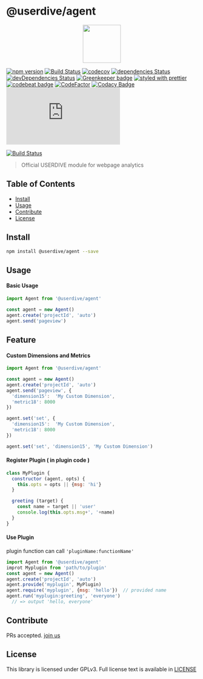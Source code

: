 # @userdive/agent

<p align='center'><a href="https://app.userdive.com/signup" alt="USERDIVE logo" target="_blank"><img src="http://style.uncovertruth.co.jp/assets/images/userdive/logo-text.svg" height="100"></a></p>

[![npm version](https://badge.fury.io/js/%40userdive%2Fagent.svg)](https://www.npmjs.com/package/@userdive/agent)
[![Build Status](https://travis-ci.org/userdive/agent.js.svg?branch=master)](https://travis-ci.org/userdive/agent.js)
[![codecov](https://codecov.io/gh/userdive/agent.js/branch/master/graph/badge.svg)](https://codecov.io/gh/userdive/agent.js)
[![dependencies Status](https://david-dm.org/userdive/agent.js/status.svg)](https://david-dm.org/userdive/agent.js)
[![devDependencies Status](https://david-dm.org/userdive/agent.js/dev-status.svg)](https://david-dm.org/userdive/agent.js?type=dev)
[![Greenkeeper badge](https://badges.greenkeeper.io/userdive/agent.js.svg)](https://greenkeeper.io/)
[![styled with prettier](https://img.shields.io/badge/styled_with-prettier-ff69b4.svg)](https://github.com/prettier/prettier)
[![codebeat badge](https://codebeat.co/badges/248f31a1-c73e-45e4-b1e0-a6154c1baaca)](https://codebeat.co/projects/github-com-userdive-agent-js-master)
[![CodeFactor](https://www.codefactor.io/repository/github/userdive/agent.js/badge)](https://www.codefactor.io/repository/github/userdive/agent.js)
[![Codacy Badge](https://api.codacy.com/project/badge/Grade/007cedb2144843ebb45db871c04a0045)](https://www.codacy.com/app/develop_2/agent.js?utm_source=github.com&amp;utm_medium=referral&amp;utm_content=userdive/agent.js&amp;utm_campaign=Badge_Grade)
[![BCH compliance](https://bettercodehub.com/edge/badge/userdive/agent.js?branch=master)](https://bettercodehub.com/)

[![Build Status](https://saucelabs.com/browser-matrix/userdive.svg)](https://saucelabs.com/open_sauce/user/userdive/builds)

> Official USERDIVE module for webpage analytics

## Table of Contents

- [Install](#install)
- [Usage](#usage)
- [Contribute](#contribute)
- [License](#license)

## Install

```sh
npm install @userdive/agent --save
```

## Usage

#### Basic Usage

```js
import Agent from '@userdive/agent'

const agent = new Agent()
agent.create('projectId', 'auto')
agent.send('pageview')
```

## Feature

#### Custom Dimensions and Metrics

```js
import Agent from '@userdive/agent'

const agent = new Agent()
agent.create('projectId', 'auto')
agent.send('pageview', {
  'dimension15':  'My Custom Dimension',
  'metric18': 8000
})
```

```js
agent.set('set', {
  'dimension15':  'My Custom Dimension',
  'metric18': 8000
})

agent.set('set', 'dimension15', 'My Custom Dimension')
```

#### Register Plugin ( in plugin code )

```js
class MyPlugin {
  constructor (agent, opts) {
    this.opts = opts || {msg: 'hi'}
  }

  greeting (target) {
    const name = target || 'user'
    console.log(this.opts.msg+', '+name)
  }
}
```

#### Use Plugin

plugin function can call `'pluginName:functionName'`

```js
import Agent from '@userdive/agent'
improt Myplugin from 'path/to/plugin'
const agent = new Agent()
agent.create('projectId', 'auto')
agent.provide('myplugin', MyPlugin)
agent.require('myplugin', {msg: 'hello'})  // provided name
agent.run('myplugin:greeting', 'everyone')
  // => output 'hello, everyone'
```



## Contribute

PRs accepted. [join us](https://www.wantedly.com/companies/uncovertruth/projects)

## License

This library is licensed under GPLv3. Full license text is available in [LICENSE](https://github.com/userdive/agent.js/blob/master/LICENSE)
